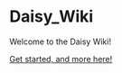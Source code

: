 # Daisy_Wiki

Welcome to the Daisy Wiki!

[Get started, and more here!](https://github.com/electro-smith/DaisyWiki/wiki)
